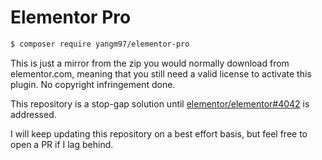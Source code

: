 # Elementor Pro

```bash
$ composer require yangm97/elementor-pro
```

This is just a mirror from the zip you would normally download from elementor.com, meaning that you still need a valid license to activate this plugin. No copyright infringement done.

This repository is a stop-gap solution until [elementor/elementor#4042](https://github.com/elementor/elementor/issues/4042) is addressed.

I will keep updating this repository on a best effort basis, but feel free to open a PR if I lag behind.
